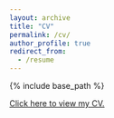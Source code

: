 ```yaml
---
layout: archive
title: "CV"
permalink: /cv/
author_profile: true
redirect_from:
  - /resume
---
```


{% include base_path %}

[Click here to view my CV.](http://samuelanyaso.github.io/files/SamuelAnyasoSamuelResume.pdf)
